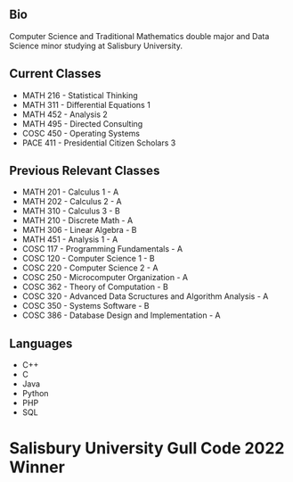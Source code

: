 ## Bio
Computer Science and Traditional Mathematics double major and Data Science minor studying at Salisbury University.

## Current Classes
- MATH 216 - Statistical Thinking
- MATH 311 - Differential Equations 1
- MATH 452 - Analysis 2
- MATH 495 - Directed Consulting
- COSC 450 - Operating Systems
- PACE 411 - Presidential Citizen Scholars 3

## Previous Relevant Classes
- MATH 201 - Calculus 1 - A
- MATH 202 - Calculus 2 - A
- MATH 310 - Calculus 3 - B
- MATH 210 - Discrete Math - A
- MATH 306 - Linear Algebra - B
- MATH 451 - Analysis 1 - A
- COSC 117 - Programming Fundamentals - A
- COSC 120 - Computer Science 1 - B
- COSC 220 - Computer Science 2 - A
- COSC 250 - Microcomputer Organization - A
- COSC 362 - Theory of Computation - B
- COSC 320 - Advanced Data Scructures and Algorithm Analysis - A
- COSC 350 - Systems Software - B
- COSC 386 - Database Design and Implementation - A

## Languages
- C++
- C
- Java
- Python
- PHP
- SQL

# Salisbury University Gull Code 2022 Winner
